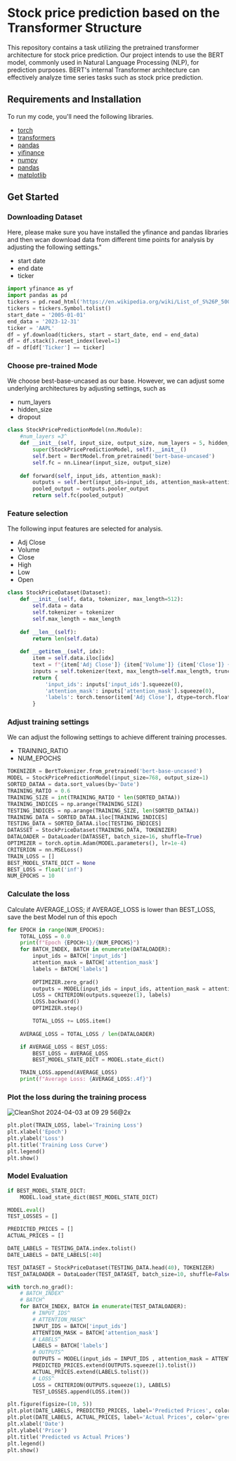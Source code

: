 # Stock price prediction based on the Transformer Structure

This repository contains a task utilizing the pretrained transformer architecture for stock price prediction. Our project intends to use the BERT model, commonly used in Natural Language Processing (NLP), for prediction purposes. BERT's internal Transformer architecture can effectively analyze time series tasks such as stock price prediction. 

## Requirements and Installation
To run my code, you'll need the following libraries.

- [torch](https://pytorch.org/)<br>
- [transformers](https://huggingface.co/docs/transformers/index)<br>
- [pandas](https://pandas.pydata.org/)<br>
- [yifinance](https://pypi.org/project/yfinance/)<br>
- [numpy](https://numpy.org/)<br>
- [pandas](https://pandas.pydata.org/)<br>
- [matplotlib](https://matplotlib.org/)<br>

## Get Started

### Downloading Dataset

Here, please make sure you have installed the yfinance and pandas libraries and then wcan download data from different time points for analysis by adjusting the following settings."

- start date
- end date
- ticker

```python
import yfinance as yf
import pandas as pd
tickers = pd.read_html('https://en.wikipedia.org/wiki/List_of_S%26P_500_companies')[0]
tickers = tickers.Symbol.tolist()
start_date = '2005-01-01'
end_data = '2023-12-31'
ticker = 'AAPL'
df = yf.download(tickers, start = start_date, end = end_data)
df = df.stack().reset_index(level=1)
df = df[df['Ticker'] == ticker]
```

### Choose pre-trained Mode

We choose best-base-uncased as our base. However, we can adjust some underlying architectures by adjusting settings, such as

- num_layers
- hidden_size
- dropout

```python
class StockPricePredictionModel(nn.Module):
    #num_layers =3^
    def __init__(self, input_size, output_size, num_layers = 5, hidden_size = 256, dropout = 0.7):
        super(StockPricePredictionModel, self).__init__()
        self.bert = BertModel.from_pretrained('bert-base-uncased')
        self.fc = nn.Linear(input_size, output_size)
    
    def forward(self, input_ids, attention_mask):
        outputs = self.bert(input_ids=input_ids, attention_mask=attention_mask)
        pooled_output = outputs.pooler_output
        return self.fc(pooled_output)
```

### Feature selection

The following input features are selected for analysis.
- Adj Close
- Volume
- Close
- High
- Low
- Open

```python
class StockPriceDataset(Dataset):
    def __init__(self, data, tokenizer, max_length=512):
        self.data = data
        self.tokenizer = tokenizer
        self.max_length = max_length
    
    def __len__(self):
        return len(self.data)
    
    def __getitem__(self, idx):
        item = self.data.iloc[idx]
        text = f"{item['Adj Close']} {item['Volume']} {item['Close']} {item['High']} {item['Low']} {item['Open']}"
        inputs = self.tokenizer(text, max_length=self.max_length, truncation=True, padding='max_length', return_tensors='pt')
        return {
            'input_ids': inputs['input_ids'].squeeze(0),
            'attention_mask': inputs['attention_mask'].squeeze(0),
            'labels': torch.tensor(item['Adj Close'], dtype=torch.float32)
        }
```

### Adjust training settings
We can adjust the following settings to achieve different training processes.
- TRAINING_RATIO
- NUM_EPOCHS

```python
TOKENIZER = BertTokenizer.from_pretrained('bert-base-uncased')
MODEL = StockPricePredictionModel(input_size=768, output_size=1)
SORTED_DATAA = data.sort_values(by='Date')
TRAINING_RATIO = 0.6
TRAINING_SIZE = int(TRAINING_RATIO * len(SORTED_DATAA))
TRAINING_INDICES = np.arange(TRAINING_SIZE)
TESTING_INDICES = np.arange(TRAINING_SIZE, len(SORTED_DATAA))
TRAINING_DATA = SORTED_DATAA.iloc[TRAINING_INDICES]
TESTING_DATA = SORTED_DATAA.iloc[TESTING_INDICES]
DATASSET = StockPriceDataset(TRAINING_DATA, TOKENIZER)
DATALOADER = DataLoader(DATASSET, batch_size=16, shuffle=True)
OPTIMIZER = torch.optim.Adam(MODEL.parameters(), lr=1e-4)
CRITERION = nn.MSELoss()
TRAIN_LOSS = []
BEST_MODEL_STATE_DICT = None
BEST_LOSS = float('inf')
NUM_EPOCHS = 10
```

### Calculate the loss
Calculate AVERAGE_LOSS; if AVERAGE_LOSS is lower than BEST_LOSS, save the best Model run of this epoch
```python
for EPOCH in range(NUM_EPOCHS):
    TOTAL_LOSS = 0.0
    print(f"Epoch {EPOCH+1}/{NUM_EPOCHS}")
    for BATCH_INDEX, BATCH in enumerate(DATALOADER):
        input_ids = BATCH['input_ids']
        attention_mask = BATCH['attention_mask']
        labels = BATCH['labels']
        
        OPTIMIZER.zero_grad()
        outputs = MODEL(input_ids = input_ids, attention_mask = attention_mask)
        LOSS = CRITERION(outputs.squeeze(1), labels)
        LOSS.backward()
        OPTIMIZER.step()

        TOTAL_LOSS += LOSS.item()
    
    AVERAGE_LOSS = TOTAL_LOSS / len(DATALOADER)

    if AVERAGE_LOSS < BEST_LOSS:
        BEST_LOSS = AVERAGE_LOSS
        BEST_MODEL_STATE_DICT = MODEL.state_dict()

    TRAIN_LOSS.append(AVERAGE_LOSS)
    print(f"Average Loss: {AVERAGE_LOSS:.4f}")
```


### Plot the loss during the training process


![CleanShot 2024-04-03 at 09 29 56@2x](https://github.com/umichlenny/Capstone/assets/149079836/2ebcf135-6ab9-44e8-b32b-7e9782ae44a7)

```python
plt.plot(TRAIN_LOSS, label='Training Loss')
plt.xlabel('Epoch')
plt.ylabel('Loss')
plt.title('Training Loss Curve')
plt.legend()
plt.show()
```
### Model Evaluation

```python
if BEST_MODEL_STATE_DICT:
    MODEL.load_state_dict(BEST_MODEL_STATE_DICT)

MODEL.eval()
TEST_LOSSES = []

PREDICTED_PRICES = []
ACTUAL_PRICES = []

DATE_LABELS = TESTING_DATA.index.tolist()
DATE_LABELS = DATE_LABELS[:40]

TEST_DATASET = StockPriceDataset(TESTING_DATA.head(40), TOKENIZER)
TEST_DATALOADER = DataLoader(TEST_DATASET, batch_size=10, shuffle=False)

with torch.no_grad():
    # BATCH_INDEX^
    # BATCH^
    for BATCH_INDEX, BATCH in enumerate(TEST_DATALOADER):
        # INPUT_IDS^
        # ATTENTION_MASK^
        INPUT_IDS = BATCH['input_ids']
        ATTENTION_MASK = BATCH['attention_mask']
        # LABELS^
        LABELS = BATCH['labels']
        # OUTPUTS^
        OUTPUTS = MODEL(input_ids = INPUT_IDS , attention_mask = ATTENTION_MASK)
        PREDICTED_PRICES.extend(OUTPUTS.squeeze(1).tolist())
        ACTUAL_PRICES.extend(LABELS.tolist())
        # LOSS^
        LOSS = CRITERION(OUTPUTS.squeeze(1), LABELS)
        TEST_LOSSES.append(LOSS.item())

plt.figure(figsize=(10, 5))
plt.plot(DATE_LABELS, PREDICTED_PRICES, label='Predicted Prices', color='blue')
plt.plot(DATE_LABELS, ACTUAL_PRICES, label='Actual Prices', color='green')
plt.xlabel('Date')
plt.ylabel('Price')
plt.title('Predicted vs Actual Prices')
plt.legend()
plt.show()
```
